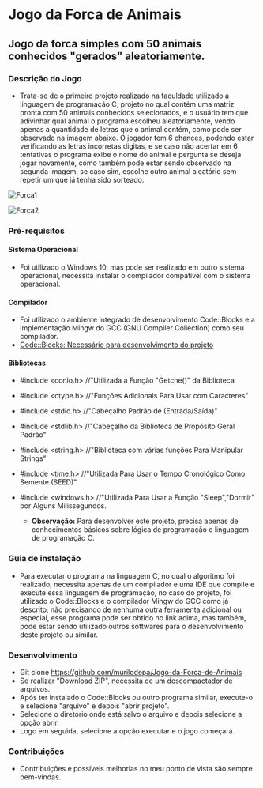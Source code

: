 # Jogo da Forca de Animais

## Jogo da forca simples com 50 animais conhecidos "gerados" aleatoriamente.

### Descrição do Jogo
* Trata-se de o primeiro projeto realizado na faculdade utilizado a linguagem de programação C, projeto no qual contém uma matriz pronta com 50 animais conhecidos selecionados, e o usuário tem que adivinhar qual animal o programa escolheu aleatoriamente, vendo apenas a quantidade de letras que o animal contém, como pode ser observado na imagem abaixo. O jogador tem 6 chances, podendo estar verificando as letras incorretas digitas, e se caso não acertar em 6 tentativas o programa exibe o nome do animal e pergunta se deseja jogar novamente, como também pode estar sendo observado na segunda imagem, se caso sim, escolhe outro animal aleatório sem repetir um que já tenha sido sorteado.

![Forca1](https://user-images.githubusercontent.com/56207941/66264584-71d43780-e7de-11e9-85cf-536e81084488.PNG)

![Forca2](https://user-images.githubusercontent.com/56207941/66264594-95977d80-e7de-11e9-972e-881d4f506d6a.PNG)

### Pré-requisitos
 
#### Sistema Operacional
* Foi utilizado o Windows 10, mas pode ser realizado em outro sistema operacional, necessita instalar o compilador compatível com o sistema operacional.

 #### Compilador
* Foi utilizado o ambiente integrado de desenvolvimento Code::Blocks e a implementação Mingw do GCC (GNU Compiler Collection) como seu compilador.
* <a> [Code::Blocks: Necessário para desenvolvimento do projeto](http://www.codeblocks.org/downloads/26)
 
 #### Bibliotecas
* #include <conio.h>       //"Utilizada a Função "Getche()" da Biblioteca
* #include <ctype.h>       //"Funções Adicionais Para Usar com Caracteres"
* #include <stdio.h>       //"Cabeçalho Padrão de (Entrada/Saída)"
* #include <stdlib.h>      //"Cabeçalho da Biblioteca de Propósito Geral Padrão"
* #include <string.h>      //"Biblioteca com várias funções Para Manipular Strings"
* #include <time.h>        //"Utilizada Para Usar o Tempo Cronológico Como Semente (SEED)"
* #include <windows.h>     //"Utilizada Para Usar a Função "Sleep","Dormir" por Alguns Milissegundos.

   * **Observação:** Para desenvolver este projeto, precisa apenas de conhecimentos básicos sobre lógica de programação e linguagem de programação C.

### Guia de instalação
* Para executar o programa na linguagem C, no qual o algoritmo foi realizado, necessita apenas de um compilador e uma IDE que compile e execute essa linguagem de programação, no caso do projeto, foi utilizado o Code::Blocks e o compilador Mingw do GCC como já descrito, não precisando de nenhuma outra ferramenta adicional ou especial, esse programa pode ser obtido no link acima, mas também, pode estar sendo utilizado outros softwares para o desenvolvimento deste projeto ou similar.

### Desenvolvimento
* Git clone https://github.com/murilodepa/Jogo-da-Forca-de-Animais
* Se realizar "Download ZIP", necessita de um descompactador de arquivos.
* Após ter instalado o Code::Blocks ou outro programa similar, execute-o e selecione "arquivo" e depois "abrir projeto".
* Selecione o diretório onde está salvo o arquivo e depois selecione a opção abrir.
* Logo em seguida, selecione a opção executar e o jogo começará.


### Contribuições
- Contribuições e possíveis melhorias no meu ponto de vista são sempre bem-vindas.
